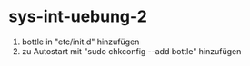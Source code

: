 # sys-int-uebung-2 
1. bottle in "etc/init.d" hinzufügen
2. zu Autostart mit "sudo chkconfig --add bottle" hinzufügen
